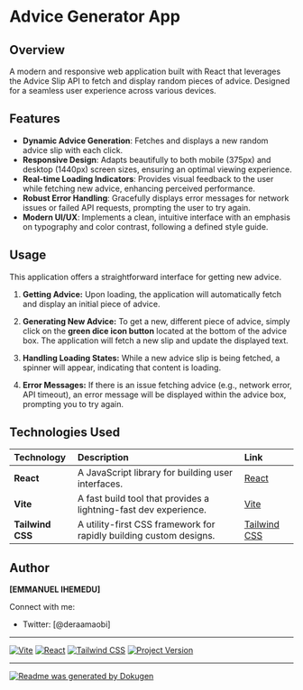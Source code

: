 # Advice Generator App

## Overview

A modern and responsive web application built with React that leverages the Advice Slip API to fetch and display random pieces of advice. Designed for a seamless user experience across various devices.

## Features

- **Dynamic Advice Generation**: Fetches and displays a new random advice slip with each click.
- **Responsive Design**: Adapts beautifully to both mobile (375px) and desktop (1440px) screen sizes, ensuring an optimal viewing experience.
- **Real-time Loading Indicators**: Provides visual feedback to the user while fetching new advice, enhancing perceived performance.
- **Robust Error Handling**: Gracefully displays error messages for network issues or failed API requests, prompting the user to try again.
- **Modern UI/UX**: Implements a clean, intuitive interface with an emphasis on typography and color contrast, following a defined style guide.

## Usage

This application offers a straightforward interface for getting new advice.

1.  **Getting Advice:**
    Upon loading, the application will automatically fetch and display an initial piece of advice.

2.  **Generating New Advice:**
    To get a new, different piece of advice, simply click on the **green dice icon button** located at the bottom of the advice box. The application will fetch a new slip and update the displayed text.

3.  **Handling Loading States:**
    While a new advice slip is being fetched, a spinner will appear, indicating that content is loading.

4.  **Error Messages:**
    If there is an issue fetching advice (e.g., network error, API timeout), an error message will be displayed within the advice box, prompting you to try again.

## Technologies Used

| Technology       | Description                                                        | Link                                     |
| :--------------- | :----------------------------------------------------------------- | :--------------------------------------- |
| **React**        | A JavaScript library for building user interfaces.                 | [React](https://react.dev/)              |
| **Vite**         | A fast build tool that provides a lightning-fast dev experience.   | [Vite](https://vitejs.dev/)              |
| **Tailwind CSS** | A utility-first CSS framework for rapidly building custom designs. | [Tailwind CSS](https://tailwindcss.com/) |

## Author

**[EMMANUEL IHEMEDU]**

Connect with me:

- Twitter: [@deraamaobi]

---

[![Vite](https://img.shields.io/badge/Built_with-Vite-646CFF?style=flat-square&logo=vite&logoColor=white)](https://vitejs.dev/)
[![React](https://img.shields.io/badge/Developed_with-React-61DAFB?style=flat-square&logo=react&logoColor=white)](https://react.dev/)
[![Tailwind CSS](https://img.shields.io/badge/Styled_with-Tailwind_CSS-06B6D4?style=flat-square&logo=tailwindcss&logoColor=white)](https://tailwindcss.com/)
[![Project Version](https://img.shields.io/badge/Version-0.0.0-blue?style=flat-square)](./package.json)

---

[![Readme was generated by Dokugen](https://img.shields.io/badge/Readme%20was%20generated%20by-Dokugen-brightgreen)](https://www.npmjs.com/package/dokugen)
